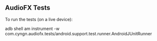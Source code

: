 ## AudioFX Tests

To run the tests (on a live device):

  adb shell am instrument -w com.cyngn.audiofx.tests/android.support.test.runner.AndroidJUnitRunner